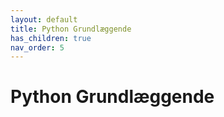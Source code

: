 ```yaml
---
layout: default
title: Python Grundlæggende
has_children: true
nav_order: 5
---
```


# Python Grundlæggende
